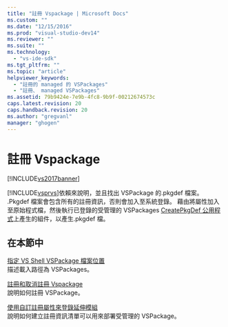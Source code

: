 ```yaml
---
title: "註冊 Vspackage | Microsoft Docs"
ms.custom: ""
ms.date: "12/15/2016"
ms.prod: "visual-studio-dev14"
ms.reviewer: ""
ms.suite: ""
ms.technology: 
  - "vs-ide-sdk"
ms.tgt_pltfrm: ""
ms.topic: "article"
helpviewer_keywords: 
  - "註冊的 managed 的 VSPackages"
  - "註冊、 managed VSPackages"
ms.assetid: 79b9424e-7e9b-4fc8-9b9f-00212674573c
caps.latest.revision: 20
caps.handback.revision: 20
ms.author: "gregvanl"
manager: "ghogen"
---
```

# 註冊 Vspackage
[!INCLUDE[vs2017banner](../../code-quality/includes/vs2017banner.md)]

[!INCLUDE[vsprvs](../../code-quality/includes/vsprvs_md.md)]依賴來說明，並且找出 VSPackage 的.pkgdef 檔案。  .Pkgdef 檔案會包含所有的註冊資訊，否則會加入至系統登錄。  藉由將屬性加入至原始程式檔，然後執行已登錄的受管理的 VSPackages [CreatePkgDef 公用程式](../../extensibility/internals/createpkgdef-utility.md)上產生的組件，以產生.pkgdef 檔。  
  
## 在本節中  
 [指定 VS Shell VSPackage 檔案位置](../../extensibility/internals/specifying-vspackage-file-location-to-the-vs-shell.md)  
 描述載入路徑為 VSPackages。  
  
 [註冊和取消註冊 Vspackage](../../extensibility/registering-and-unregistering-vspackages.md)  
 說明如何註冊 VSPackage。  
  
 [使用自訂註冊屬性來登錄延伸模組](/visual-cpp/misc/using-a-custom-registration-attribute-to-register-an-extension)  
 說明如何建立註冊資訊清單可以用來部署受管理的 VSPackage。